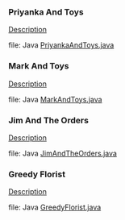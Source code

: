 ### Priyanka And Toys
[Description](https://www.hackerrank.com/challenges/priyanka-and-toys/problem)

file: Java [PriyankaAndToys.java](PriyankaAndToys.java)

### Mark And Toys
[Description](https://www.hackerrank.com/challenges/mark-and-toys/problem)

file: Java [MarkAndToys.java](MarkAndToys.java)

### Jim And The Orders
[Description](https://www.hackerrank.com/challenges/jim-and-the-orders/problem)

file: Java [JimAndTheOrders.java](JimAndTheOrders.java)

### Greedy Florist
[Description](https://www.hackerrank.com/challenges/greedy-florist/problem)

file: Java [GreedyFlorist.java](GreedyFlorist.java)
